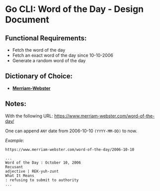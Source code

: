 # __Go CLI: Word of the Day - Design Document__

<!--- Create a table of functional and non-functional requirements -->
<!--- Provide descriptions -->
<!--- Resource list-->
## __Functional Requirements:__
- Fetch the word of the day
- Fetch an exact word of the day since 10-10-2006
- Generate a random word of the day


## __Dictionary of Choice:__
- [__Merriam-Webster__](https://www.merriam-webster.com)

## __Notes__:

With the following URL: https://www.merriam-webster.com/word-of-the-day/

One can append `ANY` date from 2006-10-10 `(YYYY-MM-DD)` to now.


*Example:*

```
https://www.merriam-webster.com/word-of-the-day/2006-10-10

...
Word of the Day : October 10, 2006
Recusant
adjective | REK-yuh-zunt
What It Means
: refusing to submit to authority
...
```

